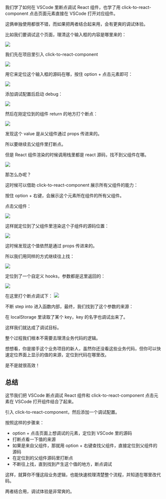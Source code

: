 我们学了如何在 VSCode 里断点调试 React 组件，也学了用 click-to-react-component 点击页面元素直接在 VSCode 打开对应组件。

这俩单独使用都很不错，而如果把两者结合起来用，会有更爽的调试体验。

比如我们要调试这个页面，理清这个输入框的内容是哪里来的：

![](https://raw.githubusercontent.com/star8085/picture/main/images/2025/react通过秘籍/1737551231010-b28277d191f1499592679df67943c675tplv-k3u1fbpfcp-jj-mark0000q75.imagew1540h1306s205214epngbfcfcfc)

我们先在项目里引入 click-to-react-component

![](https://raw.githubusercontent.com/star8085/picture/main/images/2025/react通过秘籍/1737551232733-0e626b4145584cafb692ee1e6d86bb25tplv-k3u1fbpfcp-jj-mark0000q75.imagew1232h828s180924epngb1f1f1f)

用它来定位这个输入框的源码在哪，按住 option + 点击元素即可：

![](https://raw.githubusercontent.com/star8085/picture/main/images/2025/react通过秘籍/1737551235154-972cfbbb2ff44abd8c0187a32e7a2bf1tplv-k3u1fbpfcp-jj-mark0000q75.imagew2552h1762s1189631egiff41bfdfcfc)

添加调试配置后启动 debug：

![](https://raw.githubusercontent.com/star8085/picture/main/images/2025/react通过秘籍/1737551240663-8cc29977c3f3432fa7e7032cea348482tplv-k3u1fbpfcp-jj-mark0000q75.imagew2170h702s178418epngb1d1d1d)

然后在刚定位到的组件 return 的地方打个断点：

![](https://raw.githubusercontent.com/star8085/picture/main/images/2025/react通过秘籍/1737551242473-9253705cd8cc44618be9b68c9f990cb2tplv-k3u1fbpfcp-jj-mark0000q75.imagew2148h1470s579776epngb1d1d1d)

发现这个 value 是从父组件通过 props 传进来的。

所以要继续去父组件里打断点。

但是 React 组件渲染的时候调用栈里都是 react 源码，找不到父组件在哪。

![](https://raw.githubusercontent.com/star8085/picture/main/images/2025/react通过秘籍/1737551244822-71f81ac9d8a64eeca29bb19335eba2b3tplv-k3u1fbpfcp-jj-mark0000q75.imagew1446h970s295654epngb1b1b1b)

那怎么办呢？

这时候可以借助 click-to-react-component 展示所有父组件的能力：

按住 option + 右键，会展示这个元素所在组件的所有父组件。

点击父组件：

![](https://raw.githubusercontent.com/star8085/picture/main/images/2025/react通过秘籍/1737551247710-7c885fa92d934ef79381d9e3f545a894tplv-k3u1fbpfcp-jj-mark0000q75.imagew2278h1474s1203026egiff44bfcfcfc)

这样就定位到了父组件里渲染这个子组件的源码位置：

![](https://raw.githubusercontent.com/star8085/picture/main/images/2025/react通过秘籍/1737551252895-dd04a9daeea749b1bc578e63e023c1d4tplv-k3u1fbpfcp-jj-mark0000q75.imagew1980h1620s648178epngb1d1d1d)

这时候发现这个值依然是通过 props 传进来的。

所以我们用同样的方式继续往上找：

![](https://raw.githubusercontent.com/star8085/picture/main/images/2025/react通过秘籍/1737551257636-331e7ab81aed403eaccb848429ebf549tplv-k3u1fbpfcp-jj-mark0000q75.imagew2300h1674s1402828egiff47bfcfcfc)

定位到了一个自定义 hooks，参数都是这里返回的：

![](https://raw.githubusercontent.com/star8085/picture/main/images/2025/react通过秘籍/1737551262377-0b8e9ada372a40faacbc1cab7c178a9ctplv-k3u1fbpfcp-jj-mark0000q75.imagew1708h1056s318166egiff18b1d1d1d)

在这里打个断点调试下：
![](https://raw.githubusercontent.com/star8085/picture/main/images/2025/react通过秘籍/1737551265733-e1eedbe28a4c4099b16a97a6690320abtplv-k3u1fbpfcp-jj-mark0000q75.imagew1814h998s1315018egiff50b1c1c1c)

不断 step into 进入函数内部，最终，我们找到了这个参数的来源：

在 localStorage 里读取了某个 key，key 的名字也调试出来了。

这样我们就达成了调试目标。

整个过程我们根本不需要去理清业务代码的逻辑。

想想看，你是接手这个业务项目的新人，虽然你还没看这些业务代码，但你可以快速定位界面上显示的值的来源，定位到代码在哪里改。

是不是就很高效！

## 总结

这节我们把 VSCode 断点调试 React 组件和 click-to-react-component 点击元素在 VSCode 打开组件结合了起来。

引入 click-to-react-component，然后添加一个调试配置。

按照这样的步骤来：

- option + 点击页面上想调试的元素，定位到 VSCode 里的源码
- 打断点看一下值的来源
- 如果是来自父组件，那就用 option + 右键查找父组件，直接定位到父组件的源码
- 在定位到的父组件源码里打断点
- 不断往上找，直到找到产生这个值的地方，断点调试

这样，就算你不懂这段业务逻辑，也能快速梳理清楚整个流程，并知道在哪里改代码。

两者结合用，调试体验是非常爽的。
